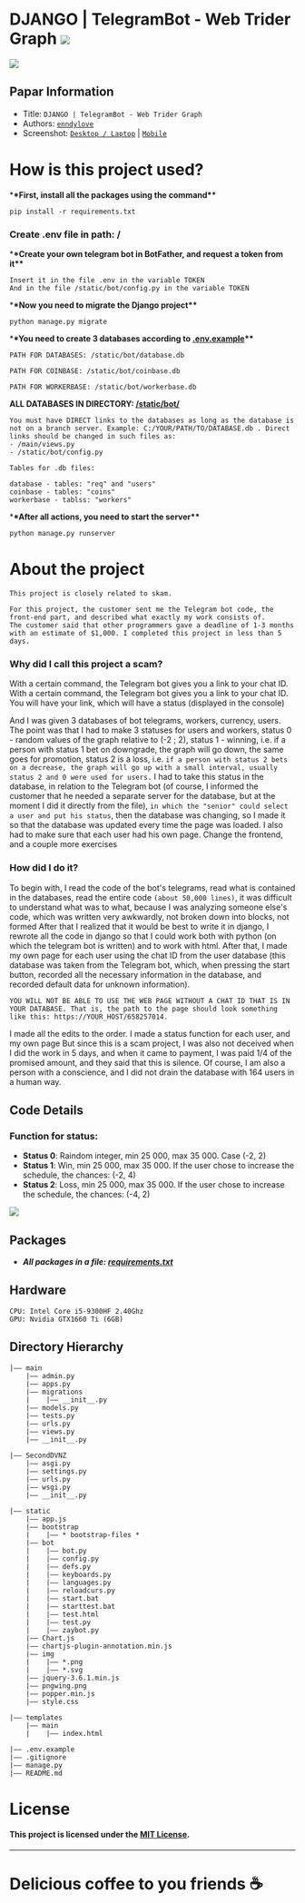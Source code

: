 # DJANGO | TelegramBot - Web Trider Graph <img src="https://img.shields.io/static/v1?label=🤖 Telegram Bot&message=Trider Graph 📈&color=4201ff" />

![](https://i.ibb.co/TH0v0Hz/image.jpg)

## Papar Information

- Title: `DJANGO | TelegramBot - Web Trider Graph`
- Authors: [`enndylove`](https://github.com/enndylove)
- Screenshot: [`Desktop / Laptop`](https://i.ibb.co/942nMCc/2023-12-10-181100.png) | [`Mobile`](https://i.ibb.co/XDCrvqh/2023-12-10-181525989.png)

# How is this project used?

\***\*First, install all the packages using the command\*\***

```
pip install -r requirements.txt
```

### Create .env file in path: /

\***\*Create your own telegram bot in BotFather, and request a token from it\*\***

```
Insert it in the file .env in the variable TOKEN
And in the file /static/bot/config.py in the variable TOKEN
```

\***\*Now you need to migrate the Django project\*\***

```
python manage.py migrate
```

\***\*You need to create 3 databases according to [.env.example](https://github.com/enndylove/DJANGO-TelegramBot-Web_Trider-Graph/blob/main/.env.example)\*\***

`PATH FOR DATABASES: /static/bot/database.db`

`PATH FOR COINBASE: /static/bot/coinbase.db`

`PATH FOR WORKERBASE: /static/bot/workerbase.db`

**ALL DATABASES IN DIRECTORY: [/static/bot/](https://github.com/enndylove/DJANGO-TelegramBot-Web_Trider-Graph/tree/main/static/bot)**

```
You must have DIRECT links to the databases as long as the database is not on a branch server. Example: C:/YOUR/PATH/TO/DATABASE.db . Direct links should be changed in such files as:
- /main/views.py
- /static/bot/config.py
```

`Tables for .db files:`

```
database - tables: "req" and "users"
coinbase - tables: "coins"
workerbase - tablss: "workers"
```

\***\*After all actions, you need to start the server\*\***

```
python manage.py runserver
```

# About the project

`This project is closely related to skam.`

```
For this project, the customer sent me the Telegram bot code, the front-end part, and described what exactly my work consists of.
The customer said that other programmers gave a deadline of 1-3 months with an estimate of $1,000. I completed this project in less than 5 days.
```

### Why did I call this project a scam?

With a certain command, the Telegram bot gives you a link to your chat ID. With a certain command, the Telegram bot gives you a link to your chat ID. You will have your link, which will have a status (displayed in the console)

And I was given 3 databases of bot telegrams, workers, currency, users. The point was that I had to make 3 statuses for users and workers,
status 0 - random values of the graph relative to (-2 ; 2), status 1 - winning, i.e. if a person with status 1 bet on downgrade, the graph will go down, the same goes for promotion, status 2 is a loss, i.e.
`if a person with status 2 bets on a decrease, the graph will go up with a small interval, usually status 2 and 0 were used for users.` I had to take this status in the database, in relation to the Telegram bot (of course, I informed the customer that he needed a separate server for the database, but at the moment I did it directly from the file), `in which the "senior" could select a user and put his status`, then the database was changing, so I made it so that the database was updated every time the page was loaded. I also had to make sure that each user had his own page. Change the frontend, and a couple more exercises

### How did I do it?

To begin with, I read the code of the bot's telegrams, read what is contained in the databases, read the entire code `(about 50,000 lines)`, it was difficult to understand what was to what, because I was analyzing someone else's code, which was written very awkwardly, not broken down into blocks, not formed After that I realized that it would be best to write it in django, I rewrote all the code in django so that I could work both with python (on which the telegram bot is written) and to work with html. After that, I made my own page for each user using the chat ID from the user database (this database was taken from the Telegram bot, which, when pressing the start button, recorded all the necessary information in the database, and recorded default data for unknown information).

`YOU WILL NOT BE ABLE TO USE THE WEB PAGE WITHOUT A CHAT ID THAT IS IN YOUR DATABASE. That is, the path to the page should look something like this: https://YOUR_HOST/658257014.`

I made all the edits to the order. I made a status function for each user, and my own page
But since this is a scam project, I was also not deceived when I did the work in 5 days, and when it came to payment, I was paid 1/4 of the promised amount, and they said that this is silence. Of course, I am also a person with a conscience, and I did not drain the database with 164 users in a human way.

## Code Details

### Function for status:

- **Status 0**: Raindom integer, min 25 000, max 35 000. Сase (-2, 2)
- **Status 1**: Win, min 25 000, max 35 000. If the user chose to increase the schedule, the chances: (-2, 4)
- **Status 2**: Loss, min 25 000, max 35 000. If the user chose to increase the schedule, the chances: (-4, 2)

![](https://i.ibb.co/VYy4tRB/2023-12-11-111025.png)

## Packages

- **_All packages in a file: [requirements.txt](https://github.com/enndylove/DJANGO-TelegramBot-Web_Trider-Graph/blob/main/requirements.txt)_**

## Hardware

```
CPU: Intel Core i5-9300HF 2.40Ghz
GPU: Nvidia GTX1660 Ti (6GB)
```

## Directory Hierarchy

```
|—— main
    |—— admin.py
    |—— apps.py
    |—— migrations
    |    |—— __init__.py
    |—— models.py
    |—— tests.py
    |—— urls.py
    |—— views.py
    |—— __init__.py

|—— SecondDVNZ
    |—— asgi.py
    |—— settings.py
    |—— urls.py
    |—— wsgi.py
    |—— __init__.py

|—— static
    |—— app.js
    |—— bootstrap
    |    |—— * bootstrap-files *
    |—— bot
    |    |—— bot.py
    |    |—— config.py
    |    |—— defs.py
    |    |—— keyboards.py
    |    |—— languages.py
    |    |—— reloadcurs.py
    |    |—— start.bat
    |    |—— starttest.bat
    |    |—— test.html
    |    |—— test.py
    |    |—— zaybot.py
    |—— Chart.js
    |—— chartjs-plugin-annotation.min.js
    |—— img
    |    |—— *.png
    |    |—— *.svg
    |—— jquery-3.6.1.min.js
    |—— pngwing.png
    |—— popper.min.js
    |—— style.css

|—— templates
    |—— main
    |    |—— index.html

|—— .env.example
|—— .gitignore
|—— manage.py
|—— README.md
```

# License

#### This project is licensed under the [MIT License](https://github.com/enndylove/DJANGO-TelegramBot-Web_Trider-Graph/blob/main/LICENCE.md).

---

# Delicious coffee to you friends ☕
